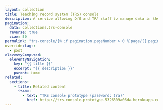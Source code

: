 ```yaml
---
layout: collection
title: Teaching record system (TRS) console
description: A service allowing DfE and TRA staff to manage data in the teaching record system.
pagination:
  data: collections.trs-console
  reverse: true
  size: 50
permalink: "trs-console/{% if pagination.pageNumber > 0 %}page/{{ pagination.pageNumber + 1 }}{% endif %}/"
override:tags:
  - post
eleventyComputed:
  eleventyNavigation:
    key: "{{ title }}"
    excerpt: "{{ description }}"
    parent: Home
related:
  sections:
    - title: Related content
      items:
        - text: "TRS console prototype (password: tra)"
          href: https://trs-console-prototype-5326609a06da.herokuapp.com/
---
```

